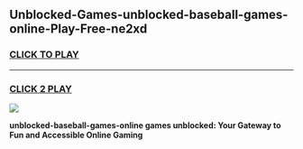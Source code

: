 
## Unblocked-Games-unblocked-baseball-games-online-Play-Free-ne2xd
<h3>
<a href="https://premium76.site?title=unblocked-baseball-games-online&ref=20A">CLICK TO PLAY</a></h3>
<hr>

<h3>
<a href="https://premium76.site?title=unblocked-baseball-games-online&ref=20A">CLICK 2 PLAY</a>
  
</h3>

<a href="https://premium76.site?title=unblocked-baseball-games-online&ref=20A"><img src="https://clearcache.store/games.png"></a>


**unblocked-baseball-games-online games unblocked: Your Gateway to Fun and Accessible Online Gaming**
